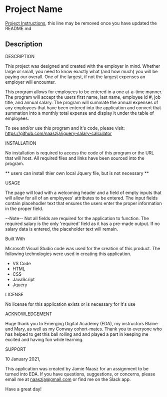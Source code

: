 # Project Name

[Project Instructions](./INSTRUCTIONS.md), this line may be removed once you have updated the README.md

## Description
DESCRIPTION

This project was designed and created with the employer in mind. Whether large or small, you need to know exactly what (and how much) you will be paying our overall. One of the largest, if not the largest expenses an employer will encounter. 

This program allows for employees to be entered in a one at-a-time manner. The program will accept the users first name, last name, employee id #, job title, and annual salary. The program will summate the annual expenses of any employees that have been entered into the application and convert that summation into a monthly total expense and display it under the table of employees. 

To see and/or use this program and it's code, please visit: 
https://github.com/naaszja/jquery-salary-calculator

INSTALLATION

No installation is required to access the code of this program or the URL that will host. All required files and links have been sourced into the program. 

** users can install thier own local Jquery file, but is not necessary **

USAGE

The page will load with a welcoming header and a field of empty inputs that will allow for all of an employees' attributes to be entered. The input fields contain placehodler text that ensures the users enter the proper information in the proper field.

--Note--
Not all fields are required for the application to function. The required salary is the only 'required' field as it has a pre-made output. If no salary data is entered, the placeholder text will remain. 

Built With

Microsoft Visual Studio code was used for the creation of this product. The following technologies were used in creating this application. 

- VS Code
- HTML
- CSS
- JavaScript
- Jquery

LICENSE

No license for this application exists or is necessary for it's use

ACKNOWLEDGEMENT

Huge thank you to Emerging Digital Academy (EDA), my instructors Blaine and Mary, as well as my Conway cohort-mates. Thank you to everyone who has helped to get this ball rolling and and played a part in keeping me excited and having fun while learning.

SUPPORT

10 January 2021,

This application was created by Jamie Naasz for an assignment to be turned into EDA. If you have questions, suggestions, or concerns, please email me at naaszja@gmail.com or find me on the Slack app. 

Have a great day!

<!-- 
Additional README details can be found [here](https://github.com/PrimeAcademy/readme-template/blob/master/README.md). -->